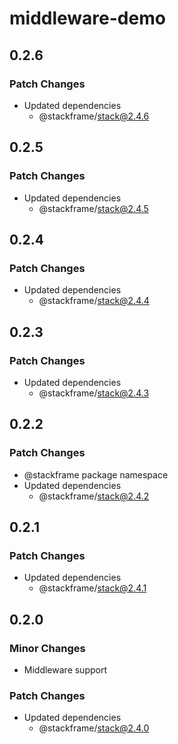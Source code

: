 # middleware-demo

## 0.2.6

### Patch Changes

- Updated dependencies
  - @stackframe/stack@2.4.6

## 0.2.5

### Patch Changes

- Updated dependencies
  - @stackframe/stack@2.4.5

## 0.2.4

### Patch Changes

- Updated dependencies
  - @stackframe/stack@2.4.4

## 0.2.3

### Patch Changes

- Updated dependencies
  - @stackframe/stack@2.4.3

## 0.2.2

### Patch Changes

- @stackframe package namespace
- Updated dependencies
  - @stackframe/stack@2.4.2

## 0.2.1

### Patch Changes

- Updated dependencies
  - @stackframe/stack@2.4.1

## 0.2.0

### Minor Changes

- Middleware support

### Patch Changes

- Updated dependencies
  - @stackframe/stack@2.4.0
